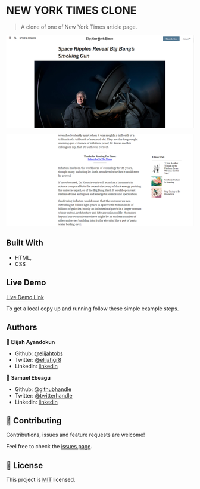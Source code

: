 # NEW YORK TIMES CLONE

> A clone of one of New York Times article page.

![screenshot](./img/nytscrnshot.png)

![screenshot](./img/nytscrnshot2.png)

## Built With

- HTML,
- CSS

## Live Demo

[Live Demo Link](https://raw.githack.com/ebeagusamuel/New-York-Times-Clone/feature-branch/index.html)

To get a local copy up and running follow these simple example steps.

## Authors

👤 **Elijah Ayandokun**

- Github: [@elijahtobs](https://github.com/elijahtobs)
- Twitter: [@elijahgr8](https://twitter.com/twitterhandle)
- Linkedin: [linkedin](https://linkedin.com/in/ayandokunelijah)

👤 **Samuel Ebeagu**

- Github: [@githubhandle](https://github.com/ebeagusamuel)
- Twitter: [@twitterhandle](https://twitter.com/ebeagu_samuel)
- Linkedin: [linkedin](https://www.linkedin.com/in/samuel-ebeagu-7b4617110/)

## 🤝 Contributing

Contributions, issues and feature requests are welcome!

Feel free to check the [issues page](issues/).

## 📝 License

This project is [MIT](lic.url) licensed.
